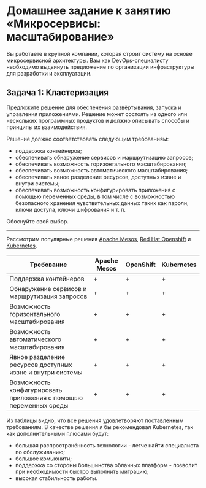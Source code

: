 # Домашнее задание к занятию «Микросервисы: масштабирование»

Вы работаете в крупной компании, которая строит систему на основе микросервисной архитектуры.
Вам как DevOps-специалисту необходимо выдвинуть предложение по организации инфраструктуры для разработки и эксплуатации.

## Задача 1: Кластеризация

Предложите решение для обеспечения развёртывания, запуска и управления приложениями.
Решение может состоять из одного или нескольких программных продуктов и должно описывать способы и принципы их взаимодействия.

Решение должно соответствовать следующим требованиям:
- поддержка контейнеров;
- обеспечивать обнаружение сервисов и маршрутизацию запросов;
- обеспечивать возможность горизонтального масштабирования;
- обеспечивать возможность автоматического масштабирования;
- обеспечивать явное разделение ресурсов, доступных извне и внутри системы;
- обеспечивать возможность конфигурировать приложения с помощью переменных среды, в том числе с возможностью безопасного хранения чувствительных данных таких как пароли, ключи доступа, ключи шифрования и т. п.

Обоснуйте свой выбор.

---

Рассмотрим популярные решения [Apache Mesos](https://mesos.apache.org/), [Red Hat Openshift](https://www.redhat.com/en/technologies/cloud-computing/openshift) и [Kubernetes](https://kubernetes.io).

| Требование                                                        | Apache Mesos   | OpenShift | Kubernetes |
|-------------------------------------------------------------------|----------------|-----------|------------|
| Поддержка контейнеров                                             | +              | +         | +          |
| Обнаружение сервисов и маршрутизация запросов                     | +              | +         | +          |
| Возможность горизонтального масштабирования                       | +              | +         | +          |
| Возможность автоматического масштабирования                       | +              | +         | +          |
| Явное разделение ресурсов доступных извне и внутри системы        | +              | +         | +          |
| Возможность конфигурировать приложения с помощью переменных среды | +              | +         | +          |

Из таблицы видно, что все решения удовлетворяют поставленным требованиям.
В качестве решения я бы рекомендовал Kubernetes, так как дополнительными плюсами будут:
- большая распространённость технологии - легче найти специалиста по обслуживанию; 
- большое комьюнити;
- поддержка со стороны большинства облачных платформ - позволит при необходимости быстро выполнить миграцию;
- высокая стабильность работы.